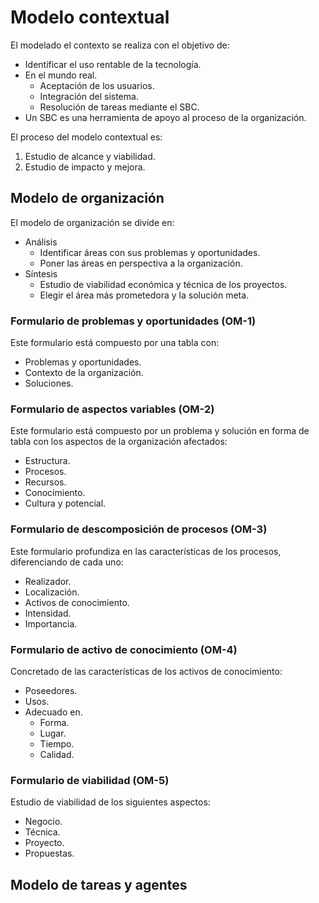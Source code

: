 # Modelo contextual
El modelado el contexto se realiza con el objetivo de:
- Identificar el uso rentable de la tecnología.
- En el mundo real.
	- Aceptación de los usuarios.
	- Integración del sistema.
	- Resolución de tareas mediante el SBC.
- Un SBC es una herramienta de apoyo al proceso de la organización.

El proceso del modelo contextual es:
1. Estudio de alcance y viabilidad.
2. Estudio de impacto y mejora.

## Modelo de organización
El modelo de organización se divide en:
- Análisis
	- Identificar áreas con sus problemas y oportunidades.
	- Poner las áreas en perspectiva a la organización.
- Síntesis
	- Estudio de viabilidad económica y técnica de los proyectos.
	- Elegir el área más prometedora y la solución meta.

### Formulario de problemas y oportunidades (OM-1)
Este formulario está compuesto por una tabla con:
- Problemas y oportunidades.
- Contexto de la organización.
- Soluciones.

### Formulario de aspectos variables (OM-2)
Este formulario está compuesto por un problema y solución en forma de tabla con los aspectos de la organización afectados:
- Estructura.
- Procesos.
- Recursos.
- Conocimiento.
- Cultura y potencial.

### Formulario de descomposición de procesos (OM-3)
Este formulario profundiza en las características de los procesos, diferenciando de cada uno:
- Realizador.
- Localización.
- Activos de conocimiento.
- Intensidad.
- Importancia.

### Formulario de activo de conocimiento (OM-4)
Concretado de las características de los activos de conocimiento:
- Poseedores.
- Usos.
- Adecuado en.
	- Forma.
	- Lugar.
	- Tiempo.
	- Calidad.

### Formulario de viabilidad (OM-5)
Estudio de viabilidad de los siguientes aspectos:
- Negocio.
- Técnica.
- Proyecto.
- Propuestas.

## Modelo de tareas y agentes